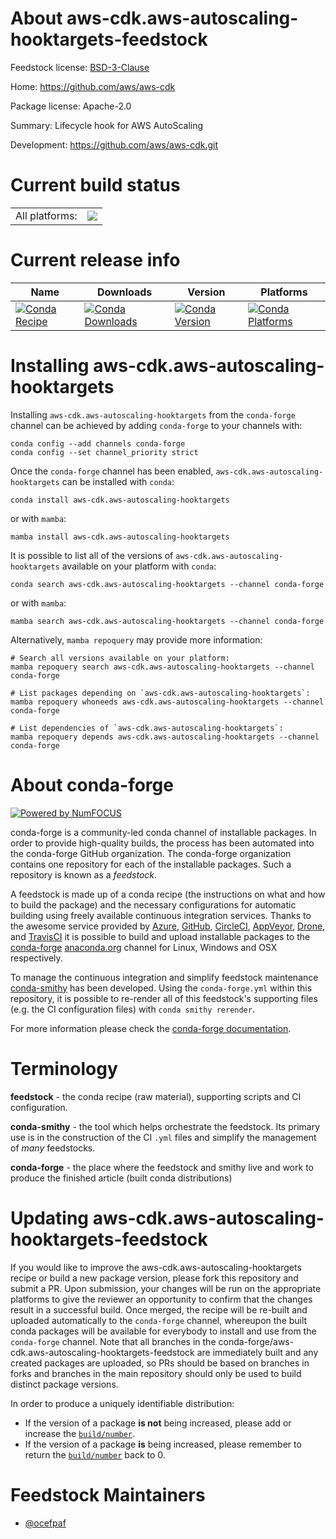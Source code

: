 About aws-cdk.aws-autoscaling-hooktargets-feedstock
===================================================

Feedstock license: [BSD-3-Clause](https://github.com/conda-forge/aws-cdk.aws-autoscaling-hooktargets-feedstock/blob/main/LICENSE.txt)

Home: https://github.com/aws/aws-cdk

Package license: Apache-2.0

Summary: Lifecycle hook for AWS AutoScaling

Development: https://github.com/aws/aws-cdk.git

Current build status
====================


<table><tr><td>All platforms:</td>
    <td>
      <a href="https://dev.azure.com/conda-forge/feedstock-builds/_build/latest?definitionId=19910&branchName=main">
        <img src="https://dev.azure.com/conda-forge/feedstock-builds/_apis/build/status/aws-cdk.aws-autoscaling-hooktargets-feedstock?branchName=main">
      </a>
    </td>
  </tr>
</table>

Current release info
====================

| Name | Downloads | Version | Platforms |
| --- | --- | --- | --- |
| [![Conda Recipe](https://img.shields.io/badge/recipe-aws--cdk.aws--autoscaling--hooktargets-green.svg)](https://anaconda.org/conda-forge/aws-cdk.aws-autoscaling-hooktargets) | [![Conda Downloads](https://img.shields.io/conda/dn/conda-forge/aws-cdk.aws-autoscaling-hooktargets.svg)](https://anaconda.org/conda-forge/aws-cdk.aws-autoscaling-hooktargets) | [![Conda Version](https://img.shields.io/conda/vn/conda-forge/aws-cdk.aws-autoscaling-hooktargets.svg)](https://anaconda.org/conda-forge/aws-cdk.aws-autoscaling-hooktargets) | [![Conda Platforms](https://img.shields.io/conda/pn/conda-forge/aws-cdk.aws-autoscaling-hooktargets.svg)](https://anaconda.org/conda-forge/aws-cdk.aws-autoscaling-hooktargets) |

Installing aws-cdk.aws-autoscaling-hooktargets
==============================================

Installing `aws-cdk.aws-autoscaling-hooktargets` from the `conda-forge` channel can be achieved by adding `conda-forge` to your channels with:

```
conda config --add channels conda-forge
conda config --set channel_priority strict
```

Once the `conda-forge` channel has been enabled, `aws-cdk.aws-autoscaling-hooktargets` can be installed with `conda`:

```
conda install aws-cdk.aws-autoscaling-hooktargets
```

or with `mamba`:

```
mamba install aws-cdk.aws-autoscaling-hooktargets
```

It is possible to list all of the versions of `aws-cdk.aws-autoscaling-hooktargets` available on your platform with `conda`:

```
conda search aws-cdk.aws-autoscaling-hooktargets --channel conda-forge
```

or with `mamba`:

```
mamba search aws-cdk.aws-autoscaling-hooktargets --channel conda-forge
```

Alternatively, `mamba repoquery` may provide more information:

```
# Search all versions available on your platform:
mamba repoquery search aws-cdk.aws-autoscaling-hooktargets --channel conda-forge

# List packages depending on `aws-cdk.aws-autoscaling-hooktargets`:
mamba repoquery whoneeds aws-cdk.aws-autoscaling-hooktargets --channel conda-forge

# List dependencies of `aws-cdk.aws-autoscaling-hooktargets`:
mamba repoquery depends aws-cdk.aws-autoscaling-hooktargets --channel conda-forge
```


About conda-forge
=================

[![Powered by
NumFOCUS](https://img.shields.io/badge/powered%20by-NumFOCUS-orange.svg?style=flat&colorA=E1523D&colorB=007D8A)](https://numfocus.org)

conda-forge is a community-led conda channel of installable packages.
In order to provide high-quality builds, the process has been automated into the
conda-forge GitHub organization. The conda-forge organization contains one repository
for each of the installable packages. Such a repository is known as a *feedstock*.

A feedstock is made up of a conda recipe (the instructions on what and how to build
the package) and the necessary configurations for automatic building using freely
available continuous integration services. Thanks to the awesome service provided by
[Azure](https://azure.microsoft.com/en-us/services/devops/), [GitHub](https://github.com/),
[CircleCI](https://circleci.com/), [AppVeyor](https://www.appveyor.com/),
[Drone](https://cloud.drone.io/welcome), and [TravisCI](https://travis-ci.com/)
it is possible to build and upload installable packages to the
[conda-forge](https://anaconda.org/conda-forge) [anaconda.org](https://anaconda.org/)
channel for Linux, Windows and OSX respectively.

To manage the continuous integration and simplify feedstock maintenance
[conda-smithy](https://github.com/conda-forge/conda-smithy) has been developed.
Using the ``conda-forge.yml`` within this repository, it is possible to re-render all of
this feedstock's supporting files (e.g. the CI configuration files) with ``conda smithy rerender``.

For more information please check the [conda-forge documentation](https://conda-forge.org/docs/).

Terminology
===========

**feedstock** - the conda recipe (raw material), supporting scripts and CI configuration.

**conda-smithy** - the tool which helps orchestrate the feedstock.
                   Its primary use is in the construction of the CI ``.yml`` files
                   and simplify the management of *many* feedstocks.

**conda-forge** - the place where the feedstock and smithy live and work to
                  produce the finished article (built conda distributions)


Updating aws-cdk.aws-autoscaling-hooktargets-feedstock
======================================================

If you would like to improve the aws-cdk.aws-autoscaling-hooktargets recipe or build a new
package version, please fork this repository and submit a PR. Upon submission,
your changes will be run on the appropriate platforms to give the reviewer an
opportunity to confirm that the changes result in a successful build. Once
merged, the recipe will be re-built and uploaded automatically to the
`conda-forge` channel, whereupon the built conda packages will be available for
everybody to install and use from the `conda-forge` channel.
Note that all branches in the conda-forge/aws-cdk.aws-autoscaling-hooktargets-feedstock are
immediately built and any created packages are uploaded, so PRs should be based
on branches in forks and branches in the main repository should only be used to
build distinct package versions.

In order to produce a uniquely identifiable distribution:
 * If the version of a package **is not** being increased, please add or increase
   the [``build/number``](https://docs.conda.io/projects/conda-build/en/latest/resources/define-metadata.html#build-number-and-string).
 * If the version of a package **is** being increased, please remember to return
   the [``build/number``](https://docs.conda.io/projects/conda-build/en/latest/resources/define-metadata.html#build-number-and-string)
   back to 0.

Feedstock Maintainers
=====================

* [@ocefpaf](https://github.com/ocefpaf/)

